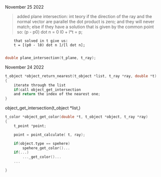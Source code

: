 November 25 2022

>	added plane intersection:
	int teory 
		if the direction of the ray and the normal vector are parallel the dot product is zero; and they will never match;
		else if they have a solution that is given by the common point so:
		(p - p0) dot n = 0
		l0 + l*t = p;

		that solved in t give us:
		t = [(p0 - l0) dot n ]/[l dot n]; 
``` c

double plane_intersection(t_plane, t_ray);
``` 

November 24 2022


``` c
t_object *object_return_nearest(t_object *list, t_ray *ray, double *t)
{
	iterate through the list
	if(call object_get_intersection
	and return the index of the nearest one;
}
```

object_get_intersection(t_object *list,)

``` c
t_color	*object_get_color(double *t, t_object *object, t_ray *ray)
{
	t_point *point;

	point = point_calculate( t, ray);

	if(object.type == spehere)
		spehere_get_color()...
	if(...)
		..._get_color()...
	...

}
```
